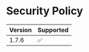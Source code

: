 # Security Policy


| Version | Supported          |
| ------- | ------------------ |
| 1.7.6   | ✅ |
